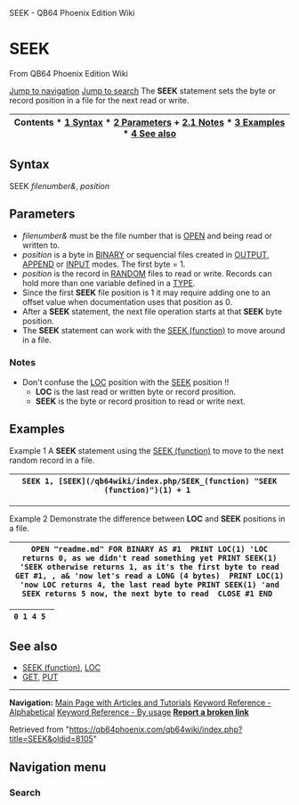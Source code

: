 


SEEK - QB64 Phoenix Edition Wiki








# SEEK



From QB64 Phoenix Edition Wiki



[Jump to navigation](#mw-head)
[Jump to search](#searchInput)
The **SEEK** statement sets the byte or record position in a file for the next read or write.


  






| Contents * [1 Syntax](#Syntax) * [2 Parameters](#Parameters) 	+ [2.1 Notes](#Notes) * [3 Examples](#Examples) * [4 See also](#See_also) |
| --- |


## Syntax


SEEK *filenumber&*, *position*
  




## Parameters


* *filenumber&* must be the file number that is [OPEN](/qb64wiki/index.php/OPEN "OPEN") and being read or written to.
* *position* is a byte in [BINARY](/qb64wiki/index.php/BINARY "BINARY") or sequencial files created in [OUTPUT](/qb64wiki/index.php/OUTPUT "OUTPUT"), [APPEND](/qb64wiki/index.php/APPEND "APPEND") or [INPUT](/qb64wiki/index.php/INPUT_(file_mode) "INPUT (file mode)") modes. The first byte = 1.
* *position* is the record in [RANDOM](/qb64wiki/index.php/RANDOM "RANDOM") files to read or write. Records can hold more than one variable defined in a [TYPE](/qb64wiki/index.php/TYPE "TYPE").
* Since the first **SEEK** file position is 1 it may require adding one to an offset value when documentation uses that position as 0.
* After a **SEEK** statement, the next file operation starts at that **SEEK** byte position.
* The **SEEK** statement can work with the [SEEK (function)](/qb64wiki/index.php/SEEK_(function) "SEEK (function)") to move around in a file.


### Notes


* Don't confuse the [LOC](/qb64wiki/index.php/LOC "LOC") position with the [SEEK](/qb64wiki/index.php/SEEK_(function) "SEEK (function)") position !!
	+ **LOC** is the last read or written byte or record prosition.
	+ **SEEK** is the byte or record prosition to read or write next.


  




## Examples


Example 1
A **SEEK** statement using the [SEEK (function)](/qb64wiki/index.php/SEEK_(function) "SEEK (function)") to move to the next random record in a file.


| ``` SEEK 1, [SEEK](/qb64wiki/index.php/SEEK_(function) "SEEK (function)")(1) + 1  ``` |
| --- |




---


Example 2
Demonstrate the difference between **LOC** and **SEEK** positions in a file.


| ``` OPEN "readme.md" FOR BINARY AS #1  PRINT LOC(1) 'LOC returns 0, as we didn't read something yet PRINT SEEK(1) 'SEEK otherwise returns 1, as it's the first byte to read  GET #1, , a& 'now let's read a LONG (4 bytes)  PRINT LOC(1) 'now LOC returns 4, the last read byte PRINT SEEK(1) 'and SEEK returns 5 now, the next byte to read  CLOSE #1 END  ``` |
| --- |




| ``` 0 1 4 5  ``` |
| --- |


  




## See also


* [SEEK (function)](/qb64wiki/index.php/SEEK_(function) "SEEK (function)"), [LOC](/qb64wiki/index.php/LOC "LOC")
* [GET](/qb64wiki/index.php/GET "GET"), [PUT](/qb64wiki/index.php/PUT "PUT")


  






---


**Navigation:**
[Main Page with Articles and Tutorials](/qb64wiki/index.php/Main_Page "Main Page")
[Keyword Reference - Alphabetical](/qb64wiki/index.php/Keyword_Reference_-_Alphabetical "Keyword Reference - Alphabetical")
[Keyword Reference - By usage](/qb64wiki/index.php/Keyword_Reference_-_By_usage "Keyword Reference - By usage")
**[Report a broken link](https://qb64phoenix.com/forum/showthread.php?tid=2800)**  





Retrieved from "<https://qb64phoenix.com/qb64wiki/index.php?title=SEEK&oldid=8105>"




## Navigation menu








### Search





















